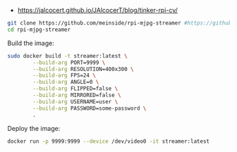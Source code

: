 * https://jalcocert.github.io/JAlcocerT/blog/tinker-rpi-cv/

```sh
git clone https://github.com/meinside/rpi-mjpg-streamer #https://github.com/JAlcocerT/rpi-mjpg-streamer
cd rpi-mjpg-streamer
```


Build the image:

```sh
sudo docker build -t streamer:latest \
		--build-arg PORT=9999 \
		--build-arg RESOLUTION=400x300 \
		--build-arg FPS=24 \
		--build-arg ANGLE=0 \
		--build-arg FLIPPED=false \
		--build-arg MIRRORED=false \
		--build-arg USERNAME=user \
		--build-arg PASSWORD=some-password \
		.
```

Deploy the image:

```sh
docker run -p 9999:9999 --device /dev/video0 -it streamer:latest
```